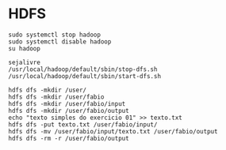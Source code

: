 # HDFS

    sudo systemctl stop hadoop
    sudo systemctl disable hadoop
    su hadoop

    sejalivre
    /usr/local/hadoop/default/sbin/stop-dfs.sh
    /usr/local/hadoop/default/sbin/start-dfs.sh

    hdfs dfs -mkdir /user/
    hdfs dfs -mkdir /user/fabio
    hdfs dfs -mkdir /user/fabio/input
    hdfs dfs -mkdir /user/fabio/output
    echo "texto simples do exercicio 01" >> texto.txt
    hdfs dfs -put texto.txt /user/fabio/input/
    hdfs dfs -mv /user/fabio/input/texto.txt /user/fabio/output
    hdfs dfs -rm -r /user/fabio/output
